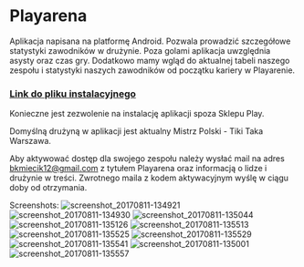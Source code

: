 # Playarena

Aplikacja napisana na platformę Android. Pozwala prowadzić szczegółowe statystyki zawodników w drużynie. Poza golami aplikacja uwzględnia asysty oraz czas gry. Dodatkowo mamy wgląd do aktualnej tabeli naszego zespołu i statystyki naszych zawodników od początku kariery w Playarenie. 

### [Link do pliku instalacyjnego](https://www.dropbox.com/s/o8jefwhickn0dfd/playarena-app.apk?dl=0)

Konieczne jest zezwolenie na instalację aplikacji spoza Sklepu Play.

Domyślną drużyną w aplikacji jest aktualny Mistrz Polski - Tiki Taka Warszawa.

Aby aktywować dostęp dla swojego zespołu należy wysłać mail na adres [bkmiecik12@gmail.com](mailto:bkmiecik12@gmail.com) z tytułem Playarena oraz informacją o lidze i drużynie w treści. Zwrotnego maila z kodem aktywacyjnym wyślę w ciągu doby od otrzymania.

Screenshots:
![screenshot_20170811-134921](https://user-images.githubusercontent.com/19428995/30101493-dae6b16a-92ec-11e7-9a04-23624ddf3beb.png)
![screenshot_20170811-134930](https://user-images.githubusercontent.com/19428995/30101494-daee08e8-92ec-11e7-9c40-98a265686e4f.png)
![screenshot_20170811-135044](https://user-images.githubusercontent.com/19428995/30101495-daf62258-92ec-11e7-8a2b-822a2508fcc0.png)
![screenshot_20170811-135126](https://user-images.githubusercontent.com/19428995/30101497-daf8ddea-92ec-11e7-84e5-b503ba351aab.png)
![screenshot_20170811-135513](https://user-images.githubusercontent.com/19428995/30101498-daf9d218-92ec-11e7-8139-ac3ef19f282a.png)
![screenshot_20170811-135525](https://user-images.githubusercontent.com/19428995/30101499-db06439a-92ec-11e7-82f2-252cd75e0998.png)
![screenshot_20170811-135529](https://user-images.githubusercontent.com/19428995/30101500-db08a996-92ec-11e7-8e8f-6496c4518830.png)
![screenshot_20170811-135541](https://user-images.githubusercontent.com/19428995/30101502-db127548-92ec-11e7-814c-340633d70cf4.png)
![screenshot_20170811-135001](https://user-images.githubusercontent.com/19428995/30101496-daf7b726-92ec-11e7-9755-864210d5718d.png)
![screenshot_20170811-135557](https://user-images.githubusercontent.com/19428995/30101503-db1928c0-92ec-11e7-99ef-461e7ea1fb05.png)
